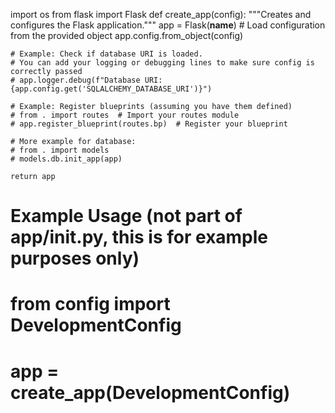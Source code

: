 import os
from flask import Flask
def create_app(config):
    """Creates and configures the Flask application."""
    app = Flask(__name__)
    # Load configuration from the provided object
    app.config.from_object(config)

    # Example: Check if database URI is loaded.
    # You can add your logging or debugging lines to make sure config is correctly passed
    # app.logger.debug(f"Database URI: {app.config.get('SQLALCHEMY_DATABASE_URI')}")

    # Example: Register blueprints (assuming you have them defined)
    # from . import routes  # Import your routes module
    # app.register_blueprint(routes.bp)  # Register your blueprint

    # More example for database:
    # from . import models
    # models.db.init_app(app)

    return app

# Example Usage (not part of app/__init__.py, this is for example purposes only)
# from config import DevelopmentConfig
# app = create_app(DevelopmentConfig)